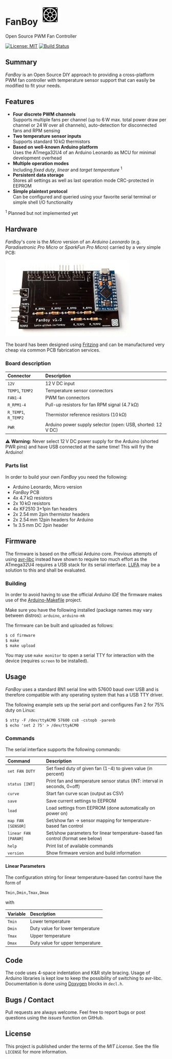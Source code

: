 # FanBoy ![FanBoy Logo](https://github.com/lynix/fanboy/blob/master/artwork/logo.png)

Open Source PWM Fan Controller

[![License: MIT](https://img.shields.io/badge/License-MIT-blue.svg)](https://opensource.org/licenses/MIT)
[![Build Status](https://travis-ci.org/lynix/fanboy.svg?branch=master)](https://travis-ci.org/lynix/fanboy)


## Summary

*FanBoy* is an Open Source DIY approach to providing a cross-platform PWM fan
controller with temperature sensor support that can easily be modified to fit
your needs.


## Features

* **Four discrete PWM channels**  
    Supports multiple fans per channel (up to 6&thinsp;W max. total power draw
    per channel or 24&thinsp;W over all channels), auto-detection for
    disconnected fans and RPM sensing
* **Two temperature sensor inputs**  
    Supports standard 10&thinsp;k&Omega; thermistors
* **Based on well-known Arduino platform**  
    Uses the ATmega32U4 of an Arduino Leonardo as MCU for minimal development
    overhead
* **Multiple operation modes**  
    Including *fixed duty*, *linear* and *target temperature*
    <sup>1</sup>
* **Persistent data storage**  
    Stores all settings as well as last operation mode CRC-protected in EEPROM
* **Simple plaintext protocol**  
    Can be configured and queried using your favorite serial terminal or simple
    shell I/O functionality

<sup>1</sup> Planned but not implemented yet

## Hardware

*FanBoy*'s core is the *Micro* version of an *Arduino Leonardo* (e.g.
*Paradisetronic Pro Micro* or *SparkFun Pro Micro*) carried by a very simple
PCB:

![FanBoy](https://github.com/lynix/fanboy/blob/master/artwork/fanboy.jpg)

The board has been designed using [Fritzing](https://fritzing.org) and can be
manufactured very cheap via common PCB fabrication services.

### Board description

| Connector            | Description                                                        |
|:-------------------- |:------------------------------------------------------------------ |
| `12V`                | 12&thinsp;V DC input                                               |
| `TEMP1`, `TEMP2`     | Temperature sensor connectors                                      |
| `FAN1-4`             | PWM fan connectors                                                 |
| `R_RPM1-4`           | Pull-up resistors for fan RPM signal (4.7&thinsp;k&Omega;)         |
| `R_TEMP1`, `R_TEMP2` | Thermistor reference resistors (10&thinsp;k&Omega;)                |
| `PWR`                | Arduino power supply selector (open: USB, shorted: 12&thinsp;V DC) |

:warning: **Warning:** Never select 12&thinsp;V DC power supply for the Arduino
(shorted PWR pins) and have USB connected at the same time! This will fry the
Arduino!

### Parts list

In order to build your own *FanBoy* you need the following:

* Arduino Leonardo, Micro version
* *FanBoy* PCB
* 4x 4.7&thinsp;k&Omega; resistors
* 2x 10&thinsp;k&Omega; resistors
* 4x KF2510 3+1pin fan headers
* 2x 2.54&thinsp;mm 2pin thermistor headers
* 2x 2.54&thinsp;mm 12pin headers for Arduino
* 1x 3.5&thinsp;mm DC 2pin header


## Firmware

The firmware is based on the official Arduino core. Previous attempts of using
[avr-libc](https://www.nongnu.org/avr-libc) instead have shown to require too
much effort as the ATmega32U4 requires a USB stack for its serial interface.
[LUFA](https://github.com/Palatis/Arduino-Lufa) may be a solution to this and
shall be evaluated.

### Building

In order to avoid having to use the official *Arduino IDE* the firmware makes
use of the
[Arduino-Makefile](https://github.com/sudar/Arduino-Makefile) project.

Make sure you have the following installed (package names may vary between
distros): `arduino`, `arduino-mk`

The firmware can be built and uploaded as follows:

```
$ cd firmware
$ make
$ make upload
```

You may use `make monitor` to open a serial TTY for interaction with the
device (requires `screen` to be installed).

## Usage

*FanBoy* uses a standard 8N1 serial line with 57600 baud over USB and is
therefore compatible with any operating system that has a USB TTY driver.

The following example sets up the serial port and configures Fan 2 for 75% duty
on Linux:

```
$ stty -F /dev/ttyACM0 57600 cs8 -cstopb -parenb
$ echo 'set 2 75' > /dev/ttyACM0
```

### Commands

The serial interface supports the following commands:

| Command              | Description                                                                      |
|:-------------------- |:-------------------------------------------------------------------------------- |
| `set FAN DUTY`       | Set fixed duty of given fan (1-4) to given value (in percent)                    |
| `status [INT]`       | Print fan and temperature sensor status (INT: interval in seconds, 0=off)        |
| `curve`              | Start fan curve scan (output as CSV)                                             |
| `save`               | Save current settings to EEPROM                                                  |
| `load`               | Load settings from EEPROM (done automatically on power on)                       |
| `map FAN [SENSOR]`   | Set/show fan -> sensor mapping for temperature-based fan control                 |
| `linear FAN [PARAM]` | Set/show parameters for linear temperature-based fan control (format see below)  |
| `help`               | Print list of available commands                                                 |
| `version`            | Show firmware version and build information                                      |

#### Linear Parameters

The configuration string for linear temperature-based fan control have the form of

```
Tmin,Dmin,Tmax,Dmax
```

with

| Variable | Description                      |
|:-------- |:-------------------------------- |
| `Tmin`   | Lower temperature                |
| `Dmin`   | Duty value for lower temperature |
| `Tmax`   | Upper temperature                |
| `Dmax`   | Duty value for upper temperature |


## Code

The code uses 4-space indentation and K&R style bracing. Usage of Arduino
libraries is kept low to keep the possibility of switching to avr-libc.
Documentation is done using [Doxygen](http://www.doxygen.nl) blocks in
`decl.h`.


## Bugs / Contact

Pull requests are always welcome. Feel free to report bugs or post questions
using the *issues* function on GitHub.


## License

This project is published under the terms of the *MIT License*. See the file
`LICENSE` for more information.
